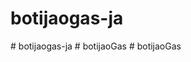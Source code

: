 # botijaogas-ja
#   b o t i j a o g a s - j a  
 #   b o t i j a o G a s  
 #   b o t i j a o G a s  
 